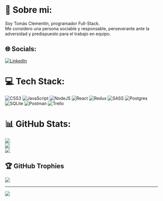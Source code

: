 # 💫 Sobre mi:
  Soy Tomás Clementín, programador Full-Stack.<br>  Me considero una persona sociable y responsable, perseverante ante la adversidad y predispuesto para el trabajo en equipo.


## 🌐 Socials:
[![LinkedIn](https://img.shields.io/badge/LinkedIn-%230077B5.svg?logo=linkedin&logoColor=white)](https://linkedin.com/in/tomasclementin) 

# 💻 Tech Stack:
![CSS3](https://img.shields.io/badge/css3-%231572B6.svg?style=for-the-badge&logo=css3&logoColor=white) ![JavaScript](https://img.shields.io/badge/javascript-%23323330.svg?style=for-the-badge&logo=javascript&logoColor=%23F7DF1E) ![NodeJS](https://img.shields.io/badge/node.js-6DA55F?style=for-the-badge&logo=node.js&logoColor=white) ![React](https://img.shields.io/badge/react-%2320232a.svg?style=for-the-badge&logo=react&logoColor=%2361DAFB) ![Redux](https://img.shields.io/badge/redux-%23593d88.svg?style=for-the-badge&logo=redux&logoColor=white) ![SASS](https://img.shields.io/badge/SASS-hotpink.svg?style=for-the-badge&logo=SASS&logoColor=white) ![Postgres](https://img.shields.io/badge/postgres-%23316192.svg?style=for-the-badge&logo=postgresql&logoColor=white) ![SQLite](https://img.shields.io/badge/sqlite-%2307405e.svg?style=for-the-badge&logo=sqlite&logoColor=white) ![Postman](https://img.shields.io/badge/Postman-FF6C37?style=for-the-badge&logo=postman&logoColor=white) ![Trello](https://img.shields.io/badge/Trello-%23026AA7.svg?style=for-the-badge&logo=Trello&logoColor=white)
# 📊 GitHub Stats:
![](https://github-readme-stats.vercel.app/api?username=tomasclementin&theme=dark&hide_border=false&include_all_commits=false&count_private=false)<br/>
![](https://github-readme-streak-stats.herokuapp.com/?user=tomasclementin&theme=dark&hide_border=false)<br/>
![](https://github-readme-stats.vercel.app/api/top-langs/?username=tomasclementin&theme=dark&hide_border=false&include_all_commits=false&count_private=false&layout=compact)

## 🏆 GitHub Trophies
![](https://github-profile-trophy.vercel.app/?username=tomasclementin&theme=radical&no-frame=false&no-bg=true&margin-w=4)

---
[![](https://visitcount.itsvg.in/api?id=tomasclementin&icon=0&color=0)](https://visitcount.itsvg.in)

<!-- Proudly created with GPRM ( https://gprm.itsvg.in ) -->

